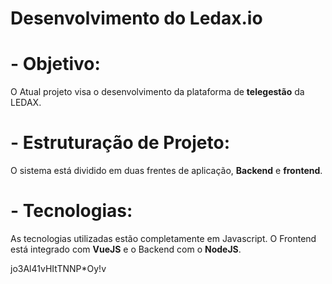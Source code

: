 # Desenvolvimento do Ledax.io

# - Objetivo:
O Atual projeto visa o desenvolvimento da plataforma de **telegestão**  da LEDAX.

# - Estruturação de Projeto:
O sistema está dividido em duas frentes de aplicação, **Backend** e **frontend**.

# - Tecnologias:
As tecnologias utilizadas estão completamente em Javascript. O Frontend está 
integrado com **VueJS** e o Backend com o **NodeJS**.

jo3Al41vHItTNNP*Oy!v

